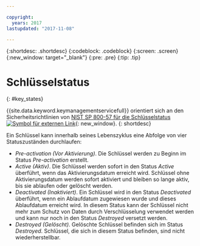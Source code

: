 ```yaml
---

copyright:
  years: 2017
lastupdated: "2017-11-08"

---
```


{:shortdesc: .shortdesc}
{:codeblock: .codeblock}
{:screen: .screen}
{:new_window: target="_blank"}
{:pre: .pre}
{:tip: .tip}

# Schlüsselstatus
{: #key_states}

{{site.data.keyword.keymanagementservicefull}} orientiert sich an den Sicherheitsrichtlinien von [NIST SP 800-57 für die Schlüsselstatus ![Symbol für externen Link](../../icons/launch-glyph.svg "Symbol für externen Link")](http://nvlpubs.nist.gov/nistpubs/SpecialPublications/NIST.SP.800-57pt1r4.pdf){: new_window}.
{: shortdesc}

Ein Schlüssel kann innerhalb seines Lebenszyklus eine Abfolge von vier Statuszuständen durchlaufen:
- _Pre-activation (Vor Aktivierung)_. Die Schlüssel werden zu Beginn im Status _Pre-activation_ erstellt.
- _Active (Aktiv)_. Die Schlüssel werden sofort in den Status _Active_ überführt, wenn das Aktivierungsdatum erreicht wird. Schlüssel ohne Aktivierungsdatum werden sofort aktiviert und bleiben so lange aktiv, bis sie ablaufen oder gelöscht werden.
- _Deactivated (Inaktiviert)_. Ein Schlüssel wird in den Status _Deactivated_ überführt, wenn ein Ablaufdatum zugewiesen wurde und dieses Ablaufdatum erreicht wird. In diesem Status kann der Schlüssel nicht mehr zum Schutz von Daten durch Verschlüsselung verwendet werden und kann nur noch in den Status _Destroyed_ versetzt werden.
- _Destroyed (Gelöscht)_. Gelöschte Schlüssel befinden sich im Status _Destroyed_. Schlüssel, die sich in diesem Status befinden, sind nicht wiederherstellbar.
